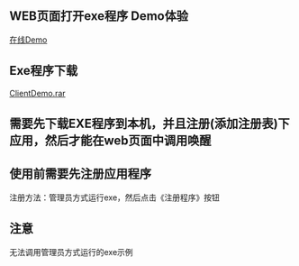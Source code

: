 
## WEB页面打开exe程序 Demo体验
<a href="https://garsonzhang.github.io/WebStarWinform/openClientDemo.html" target="_blank">在线Demo</a>

## Exe程序下载
<a href="https://github.com/GarsonZhang/WebStarWinform/releases/download/V1.0.0/ClientDemo.rar" target="_blank">ClientDemo.rar</a>

## 需要先下载EXE程序到本机，并且注册(添加注册表)下应用，然后才能在web页面中调用唤醒

## 使用前需要先注册应用程序
注册方法：管理员方式运行exe，然后点击《注册程序》按钮
## 注意
无法调用管理员方式运行的exe示例

